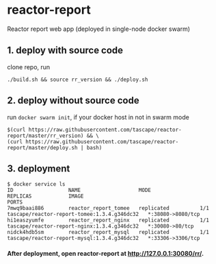 # reactor-report
Reactor report web app (deployed in single-node docker swarm)



## 1. deploy with source code
clone repo, run 
```
./build.sh && source rr_version && ./deploy.sh
``` 


## 2. deploy without source code
run ```docker swarm init```, if your docker host in not in swarm mode

```
$(curl https://raw.githubusercontent.com/tascape/reactor-report/master/rr_version) && \
(curl https://raw.githubusercontent.com/tascape/reactor-report/master/deploy.sh | bash)
```


## 3. deployment
```
$ docker service ls
ID                  NAME                   MODE                REPLICAS            IMAGE                                         PORTS
7mwq9baai886        reactor_report_tomee   replicated          1/1                 tascape/reactor-report-tomee:1.3.4.g346dc32   *:38080->8080/tcp
hi1easzyumfe        reactor_report_nginx   replicated          1/1                 tascape/reactor-report-nginx:1.3.4.g346dc32   *:30080->80/tcp
nidck4hdb5sm        reactor_report_mysql   replicated          1/1                 tascape/reactor-report-mysql:1.3.4.g346dc32   *:33306->3306/tcp
```


#### After deployment, open reactor-report at http://127.0.0.1:30080/rr/.
